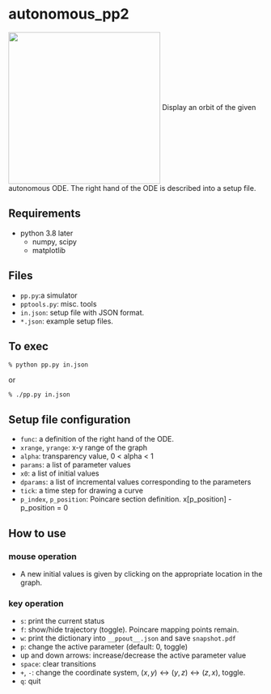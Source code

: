 # autonomous_pp2

<img src="https://user-images.githubusercontent.com/52724526/85917890-02850300-b899-11ea-9cb4-6fed6b96509a.png" width=300px align="center">
Display an orbit of the given autonomous ODE. The right hand of the
ODE is described into a setup file. 


## Requirements
* python 3.8 later
    * numpy, scipy
    * matplotlib

## Files
* `pp.py`:a simulator
* `pptools.py`: misc. tools
* `in.json`: setup file with JSON format.
* `*.json`: example setup files. 

## To exec

    % python pp.py in.json

or 

    % ./pp.py in.json

## Setup file configuration

* `func`: a definition of the right hand of the ODE.
* `xrange`, `yrange`: x-y range of the graph
* `alpha`:  transparency value, 0 < alpha < 1
* `params`:	a list of parameter values
* `x0`:	a list of initial values
* `dparams`: a list of incremental values corresponding to the parameters
* `tick`: a time step for drawing a curve
* `p_index`,  `p_position`: Poincare section definition. x[p_position] - p_position = 0

## How to use
### mouse operation

- A new initial values is given by clicking on the appropriate location
in the graph.

### key operation

- `s`: print the current status
- `f`: show/hide trajectory (toggle). Poincare mapping points remain.
- `w`: print the dictionary into `__ppout__.json` and save `snapshot.pdf`
- `p`: change the active parameter (default: 0, toggle)
- up and down arrows: increase/decrease the active parameter value
- `space`: clear transitions
- `+`, `-`: change the coordinate system, $(x, y) \leftrightarrow (y, z)
  \leftrightarrow (z, x)$, toggle.
- `q`: quit

